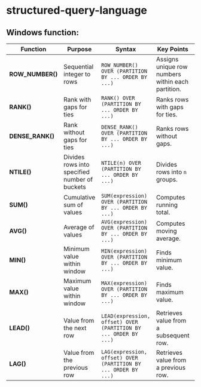 # structured-query-language

## Windows function:

| **Function**      | **Purpose**                                        | **Syntax**                                | **Key Points**                                  | **Exceptions/Mandatory**       |
|-------------------|----------------------------------------------------|-------------------------------------------|------------------------------------------------|--------------------------------|
| **ROW_NUMBER()**  | Sequential integer to rows                        | `ROW_NUMBER() OVER (PARTITION BY ... ORDER BY ...)`                    | Assigns unique row numbers within each partition. | Requires `ORDER BY`; results can be arbitrary without it. |
| **RANK()**        | Rank with gaps for ties                           | `RANK() OVER (PARTITION BY ... ORDER BY ...)`                          | Ranks rows with gaps for ties.                | Requires `ORDER BY`; gaps can appear in ranks.                |
| **DENSE_RANK()**  | Rank without gaps for ties                        | `DENSE_RANK() OVER (PARTITION BY ... ORDER BY ...)`                    | Ranks rows without gaps.                      | Requires `ORDER BY`; no gaps in ranks.                |
| **NTILE()**       | Divides rows into specified number of buckets     | `NTILE(n) OVER (PARTITION BY ... ORDER BY ...)`                        | Divides rows into `n` groups.                 | Requires `ORDER BY`; divides into roughly equal parts.           |
| **SUM()**         | Cumulative sum of values                          | `SUM(expression) OVER (PARTITION BY ... ORDER BY ...)`                 | Computes running total.                       | Optional `PARTITION BY`, `ORDER BY` for specific windows.|
| **AVG()**         | Average of values                                 | `AVG(expression) OVER (PARTITION BY ... ORDER BY ...)`                 | Computes moving average.                      | Optional `PARTITION BY`, `ORDER BY` for specific windows.|
| **MIN()**         | Minimum value within window                       | `MIN(expression) OVER (PARTITION BY ... ORDER BY ...)`                 | Finds minimum value.                         | Optional `PARTITION BY`, `ORDER BY` for specific windows.  |
| **MAX()**         | Maximum value within window                       | `MAX(expression) OVER (PARTITION BY ... ORDER BY ...)`                 | Finds maximum value.                         | Optional `PARTITION BY`, `ORDER BY` for specific windows.  |
| **LEAD()**        | Value from the next row                           | `LEAD(expression, offset) OVER (PARTITION BY ... ORDER BY ...)`        | Retrieves value from a subsequent row.        | Optional `PARTITION BY`, `ORDER BY` for specific windows.     |
| **LAG()**         | Value from the previous row                       | `LAG(expression, offset) OVER (PARTITION BY ... ORDER BY ...)`         | Retrieves value from a previous row.         | Optional `PARTITION BY`, `ORDER BY` for specific windows. |


